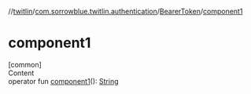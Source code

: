 //[twitlin](../../index.md)/[com.sorrowblue.twitlin.authentication](../index.md)/[BearerToken](index.md)/[component1](component1.md)



# component1  
[common]  
Content  
operator fun [component1](component1.md)(): [String](https://kotlinlang.org/api/latest/jvm/stdlib/kotlin/-string/index.html)  



